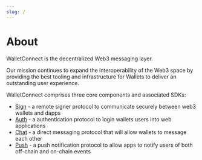 ```yaml
---
slug: /
---
```


# About

WalletConnect is the decentralized Web3 messaging layer.

Our mission continues to expand the interoperability of the Web3 space by providing the best tooling and infrastructure for Wallets to deliver an outstanding user experience.

WalletConnect comprises three core components and associated SDKs:

- [Sign](introduction/sign.md) - a remote signer protocol to communicate securely between web3 wallets and dapps
- [Auth](introduction/auth.md) - a authentication protocol to login wallets users into web applications 
- [Chat](introduction/chat.md) - a direct messaging protocol that will allow wallets to message each other
- [Push](introduction/push.md) - a push notification protocol to allow apps to notify users of both off-chain and on-chain events
